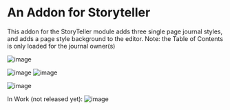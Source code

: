 # An Addon for Storyteller
This addon for the StoryTeller module adds three single page journal styles, and adds a page style background to the editor.
Note: the Table of Contents is only loaded for the journal owner(s)

![image](https://github.com/Benjaneer/storyteller-addon-singlesheet/assets/9536408/6944f7e9-420b-4332-b915-03e712a72998)

![image](https://github.com/Benjaneer/storyteller-addon-singlesheet/assets/9536408/6bd42d08-ac93-4454-ae5d-eef952392651)
![image](https://github.com/Benjaneer/storyteller-addon-singlesheet/assets/9536408/01ad000d-cc09-44ae-8d2e-8b27d3ad8955)

![image](https://github.com/Benjaneer/storyteller-addon-singlesheet/assets/9536408/8c9f512f-043b-40ac-9102-fcbe1c899a5b)

In Work (not released yet):
![image](https://github.com/Benjaneer/storyteller-addon-singlesheet/assets/9536408/b5d1b1e1-3c3a-4719-b2cb-59423e00aa4e)
